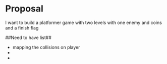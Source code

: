 Proposal
====================
I want to build a platformer game with two levels with one enemy and coins and a finish flag

##Need to have list##
 - mapping the collisions on player 
 -
 - 
 